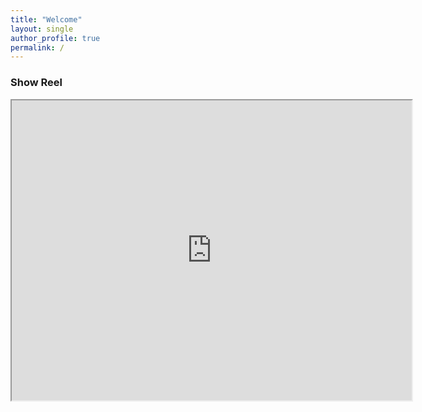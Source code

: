 ```yaml
---
title: "Welcome"
layout: single
author_profile: true
permalink: /
---
```



### Show Reel

<iframe src="https://drive.google.com/file/d/1-xF7SqQxAKVuCReZtharmhhFamdribSB/preview" width="640" height="480" allow="autoplay"></iframe>
